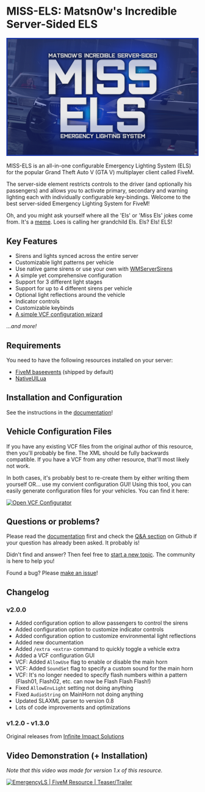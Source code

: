 # MISS-ELS: Matsn0w's Incredible Server-Sided ELS

![MISS-ELS](assets/MISS-ELS_Logo.png)

MISS-ELS is an all-in-one configurable Emergency Lighting System (ELS) for the popular Grand Theft Auto V (GTA V) multiplayer client called FiveM.

The server-side element restricts controls to the driver (and optionally his passengers) and allows you to activate primary, secondary and warning lighting each with individually configurable key-bindings. Welcome to the best server-sided Emergency Lighting System for FiveM!

Oh, and you might ask yourself where all the 'Els' or 'Miss Els' jokes come from. It's a [meme](https://youtu.be/X-PgamXIWRQ?t=75). Loes is calling her grandchild Els. Els? Els! ELS!

## Key Features

* Sirens and lights synced across the entire server
* Customizable light patterns per vehicle
* Use native game sirens or use your own with [WMServerSirens](https://github.com/Walsheyy/WMServerSirens)
* A simple yet comprehensive configuration
* Support for 3 different light stages
* Support for up to 4 different sirens per vehicle
* Optional light reflections around the vehicle
* Indicator controls
* Customizable keybinds
* [A simple VCF configuration wizard](https://matsn0w.github.io/MISS-ELS)

*...and more!*

## Requirements

You need to have the following resources installed on your server:

* [FiveM baseevents](https://docs.fivem.net/docs/resources/baseevents) (shipped by default)
* [NativeUILua](https://github.com/FrazzIe/NativeUILua/releases/latest)

## Installation and Configuration

See the instructions in the [documentation](docs/README.md)!

## Vehicle Configuration Files

If you have any existing VCF files from the original author of this resource, then you'll probably be fine. The XML should be fully backwards compatible. If you have a VCF from any other resource, that'll most likely not work.

In both cases, it's probably best to re-create them by either writing them yourself OR... use my convient configuration GUI! Using this tool, you can easily generate configuration files for your vehicles. You can find it here:

[![Open VCF Configurator](https://dabuttonfactory.com/button.png?t=MISS+ELS+VCF+Configurator&f=Open+Sans-Bold&ts=16&tc=fff&hp=45&vp=20&c=10&bgt=unicolored&bgc=1a37a8&be=1&bs=1&bc=fff)](https://matsn0w.github.io/MISS-ELS)

## Questions or problems?

Please read the [documentation](docs/README.md) first and check the [Q&A section](https://github.com/matsn0w/IIS-EmergencyLS-ELS-FiveM/discussions/categories/q-a) on Github if your question has already been asked. It probably is!

Didn't find and answer? Then feel free to [start a new topic](https://github.com/matsn0w/IIS-EmergencyLS-ELS-FiveM/discussions/new?category=q-a). The community is here to help you!

Found a bug? Please [make an issue](https://github.com/matsn0w/MISS-ELS/issues/new)!

## Changelog

### v2.0.0

* Added configuration option to allow passengers to control the sirens
* Added configuration option to customize indicator controls
* Added configuration option to customize environmental light reflections
* Added new documentation
* Added `/extra <extra>` command to quickly toggle a vehicle extra
* Added a VCF configuration GUI
* VCF: Added `AllowUse` flag to enable or disable the main horn
* VCF: Added `SoundSet` flag to specify a custom sound for the main horn
* VCF: It's no longer needed to specify flash numbers within a pattern (Flash01, Flash02, etc. can now be Flash Flash Flash!)
* Fixed `AllowEnvLight` setting not doing anything
* Fixed `AudioString` on MainHorn not doing anything
* Updated SLAXML parser to version 0.8
* Lots of code improvements and optimizations

### v1.2.0 - v1.3.0

Original releases from [Infinite Impact Solutions](https://github.com/InfImpSolutions)

## Video Demonstration (+ Installation)

*Note that this video was made for version 1.x of this resource.*

[![EmergencyLS | FiveM Resource | Teaser/Trailer](https://res.cloudinary.com/marcomontalbano/image/upload/v1641479116/video_to_markdown/images/youtube--MZnO9eIjFWA-c05b58ac6eb4c4700831b2b3070cd403.jpg)](https://www.youtube.com/watch?v=MZnO9eIjFWA "EmergencyLS | FiveM Resource | Teaser/Trailer")
